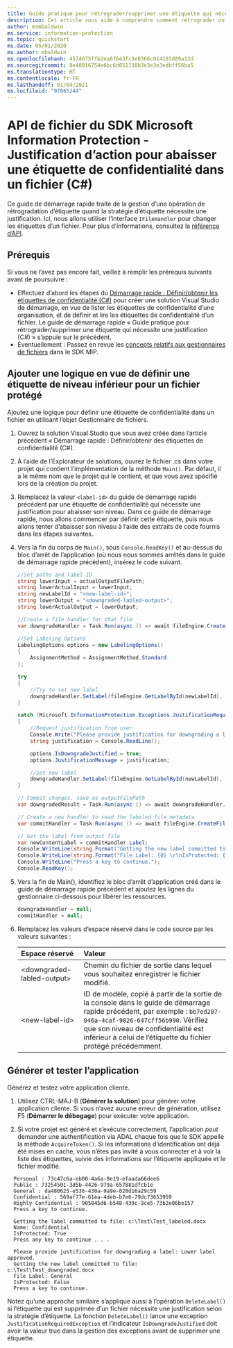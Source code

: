 ```yaml
---
title: Guide pratique pour rétrograder/supprimer une étiquette qui nécessite une justification (C#)
description: Cet article vous aide à comprendre comment rétrograder ou supprimer une étiquette qui nécessite une justification (C#).
author: msmbaldwin
ms.service: information-protection
ms.topic: quickstart
ms.date: 05/01/2020
ms.author: mbaldwin
ms.openlocfilehash: 4574075ffb2ea6f643fc3e8366c014193d89a12d
ms.sourcegitcommit: 8e48016754e6bc6d051138b3e3e3e3edbff56ba5
ms.translationtype: HT
ms.contentlocale: fr-FR
ms.lasthandoff: 01/04/2021
ms.locfileid: "97865244"
---
```

# <a name="microsoft-information-protection-sdk-file-api---action-justification-for-lowering-a-sensitivity-label-on-a-file-c"></a>API de fichier du SDK Microsoft Information Protection - Justification d’action pour abaisser une étiquette de confidentialité dans un fichier (C#)

Ce guide de démarrage rapide traite de la gestion d’une opération de rétrogradation d’étiquette quand la stratégie d’étiquette nécessite une justification. Ici, nous allons utiliser l’interface `IFileHandler` pour changer les étiquettes d’un fichier. Pour plus d’informations, consultez la [référence d’API](/dotnet/api/?term=microsoft.informationprotection).

## <a name="prerequisites"></a>Prérequis

Si vous ne l’avez pas encore fait, veillez à remplir les prérequis suivants avant de poursuivre :

- Effectuez d’abord les étapes du [Démarrage rapide : Définir/obtenir les étiquettes de confidentialité (C#)](quick-file-set-get-label-csharp.md) pour créer une solution Visual Studio de démarrage, en vue de lister les étiquettes de confidentialité d’une organisation, et de définir et lire les étiquettes de confidentialité d’un fichier. Le guide de démarrage rapide « Guide pratique pour rétrograder/supprimer une étiquette qui nécessite une justification (C#) » s’appuie sur le précédent.
- Éventuellement : Passez en revue les [concepts relatifs aux gestionnaires de fichiers](concept-handler-file-cpp.md) dans le SDK MIP.

## <a name="add-logic-to-set-a-lower-label-to-a-protected-file"></a>Ajouter une logique en vue de définir une étiquette de niveau inférieur pour un fichier protégé

Ajoutez une logique pour définir une étiquette de confidentialité dans un fichier en utilisant l’objet Gestionnaire de fichiers.

1. Ouvrez la solution Visual Studio que vous avez créée dans l’article précédent « Démarrage rapide : Définir/obtenir des étiquettes de confidentialité (C#).

2. À l’aide de l’Explorateur de solutions, ouvrez le fichier .cs dans votre projet qui contient l’implémentation de la méthode `Main()`. Par défaut, il a le même nom que le projet qui le contient, et que vous avez spécifié lors de la création du projet.

3. Remplacez la valeur `<label-id>` du guide de démarrage rapide précédent par une étiquette de confidentialité qui nécessite une justification pour abaisser son niveau. Dans ce guide de démarrage rapide, nous allons commencer par définir cette étiquette, puis nous allons tenter d’abaisser son niveau à l’aide des extraits de code fournis dans les étapes suivantes.

4. Vers la fin du corps de `Main()`, sous `Console.ReadKey()` et au-dessus du bloc d’arrêt de l’application (où nous nous sommes arrêtés dans le guide de démarrage rapide précédent), insérez le code suivant.

    ```csharp
    //Set paths and label ID
    string lowerInput = actualOutputFilePath;
    string lowerActualInput = lowerInput;
    string newLabelId = "<new-label-id>";
    string lowerOutput = "<downgraded-labled-output>";
    string lowerActualOutput = lowerOutput;

    //Create a file handler for that file
    var downgradeHandler = Task.Run(async () => await fileEngine.CreateFileHandlerAsync(lowerInput, lowerActualInput, true)).Result;

    //Set Labeling Options
    LabelingOptions options = new LabelingOptions()
    {
        AssignmentMethod = AssignmentMethod.Standard
    };

    try
    {
        //Try to set new label
        downgradeHandler.SetLabel(fileEngine.GetLabelById(newLabelId), options, new ProtectionSettings());
    }

    catch (Microsoft.InformationProtection.Exceptions.JustificationRequiredException)
    {
        //Request justification from user
        Console.Write("Please provide justification for downgrading a label: ");
        string justification = Console.ReadLine();

        options.IsDowngradeJustified = true;
        options.JustificationMessage = justification;

        //Set new label
        downgradeHandler.SetLabel(fileEngine.GetLabelById(newLabelId), options, new ProtectionSettings());
    }

    // Commit changes, save as outputFilePath
    var downgradedResult = Task.Run(async () => await downgradeHandler.CommitAsync(lowerActualOutput)).Result;

    // Create a new handler to read the labeled file metadata
    var commitHandler = Task.Run(async () => await fileEngine.CreateFileHandlerAsync(lowerOutput, lowerActualOutput, true)).Result;

    // Get the label from output file
    var newContentLabel = commitHandler.Label;
    Console.WriteLine(string.Format("Getting the new label committed to file: {0}", lowerOutput));
    Console.WriteLine(string.Format("File Label: {0} \r\nIsProtected: {1}", newContentLabel.Label.Name, newContentLabel.IsProtectionAppliedFromLabel.ToString()));
    Console.WriteLine("Press a key to continue.");
    Console.ReadKey();

    ```

5. Vers la fin de Main(), identifiez le bloc d’arrêt d’application créé dans le guide de démarrage rapide précédent et ajoutez les lignes du gestionnaire ci-dessous pour libérer les ressources.

    ````csharp
    downgradeHandler = null;
    commitHandler = null;
    ````

6. Remplacez les valeurs d’espace réservé dans le code source par les valeurs suivantes :

   | Espace réservé | Valeur |
   |:----------- |:----- |
   | \<downgraded-labled-output\> | Chemin du fichier de sortie dans lequel vous souhaitez enregistrer le fichier modifié. |
   | \<new-label-id\> | ID de modèle, copié à partir de la sortie de la console dans le guide de démarrage rapide précédent, par exemple : `bb7ed207-046a-4caf-9826-647cff56b990`. Vérifiez que son niveau de confidentialité est inférieur à celui de l’étiquette du fichier protégé précédemment. |

## <a name="build-and-test-the-application"></a>Générer et tester l’application

Générez et testez votre application cliente.

1. Utilisez CTRL-MAJ-B (**Générer la solution**) pour générer votre application cliente. Si vous n’avez aucune erreur de génération, utilisez F5 (**Démarrer le débogage**) pour exécuter votre application.

2. Si votre projet est généré et s’exécute correctement, l’application *peut* demander une authentification via ADAL chaque fois que le SDK appelle la méthode `AcquireToken()`. Si les informations d’identification ont déjà été mises en cache, vous n’êtes pas invité à vous connecter et à voir la liste des étiquettes, suivie des informations sur l’étiquette appliquée et le fichier modifié.

  ```console
    Personal : 73c47c6a-eb00-4a6a-8e19-efaada66dee6
    Public : 73254501-3d5b-4426-979a-657881dfcb1e
    General : da480625-e536-430a-9a9e-028d16a29c59
    Confidential : 569af77e-61ea-4deb-b7e6-79dc73653959
    Highly Confidential : 905845d6-b548-439c-9ce5-73b2e06be157
    Press a key to continue.

    Getting the label committed to file: c:\Test\Test_labeled.docx
    Name: Confidential
    IsProtected: True
    Press any key to continue . . .

    Please provide justification for downgrading a label: Lower label approved.
    Getting the new label committed to file: c:\Test\Test_downgraded.docx
    File Label: General
    IsProtected: False
    Press a key to continue.
   ```

Notez qu’une approche similaire s’applique aussi à l’opération `DeleteLabel()` si l’étiquette qui est supprimée d’un fichier nécessite une justification selon la stratégie d’étiquette. La fonction `DeleteLabel()` lance une exception `JustificationRequiredException` et l’indicateur `IsDowngradeJustified` doit avoir la valeur true dans la gestion des exceptions avant de supprimer une étiquette.
